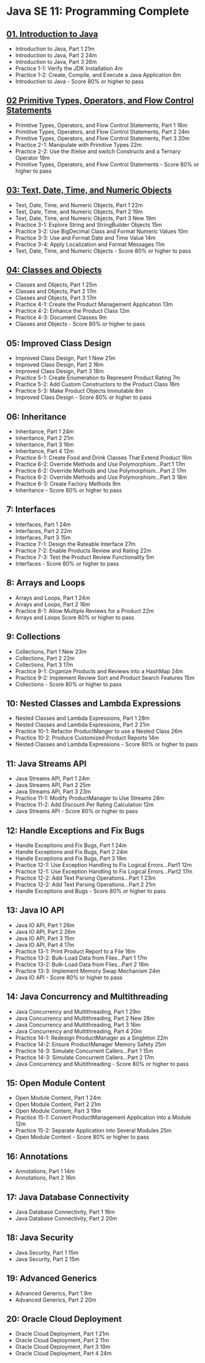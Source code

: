 # Java SE 11: Programming Complete

## [01. Introduction to Java](01-Java-SE-11-Programming-Complete/01-Introduction-to-Java.md)

   * Introduction to Java, Part 1 21m
   * Introduction to Java, Part 2 24m
   * Introduction to Java, Part 3 26m
   * Practice 1-1: Verify the JDK Installation 4m
   * Practice 1-2: Create, Compile, and Execute a Java Application 6m
   * Introduction to Java - Score 80% or higher to pass

## [02 Primitive Types, Operators, and Flow Control Statements](01-Java-SE-11-Programming-Complete/02-Primitive%20Types-Operators-and-Flow-Control-Statements.md)

   * Primitive Types, Operators, and Flow Control Statements, Part 1 16m
   * Primitive Types, Operators, and Flow Control Statements, Part 2 24m
   * Primitive Types, Operators, and Flow Control Statements, Part 3 20m
   * Practice 2-1: Manipulate with Primitive Types 22m
   * Practice 2-2: Use the if/else and switch Constructs and a Ternary Operator 19m
   * Primitive Types, Operators, and Flow Control Statements - Score 80% or higher to pass

## [03: Text, Date, Time, and Numeric Objects](01-Java-SE-11-Programming-Complete/03-Text-Date-Time-and-Numeric-Objects.md)

   * Text, Date, Time, and Numeric Objects, Part 1 22m
   * Text, Date, Time, and Numeric Objects, Part 2 19m
   * Text, Date, Time, and Numeric Objects, Part 3 New 19m
   * Practice 3-1: Explore String and StringBuilder Objects 15m
   * Practice 3-2: Use BigDecimal Class and Format Numeric Values 10m
   * Practice 3-3: Use and Format Date and Time Value 14m
   * Practice 3-4: Apply Localization and Format Messages 11m
   * Text, Date, Time, and Numeric Objects - Score 80% or higher to pass 

## [04: Classes and Objects](01-Java-SE-11-Programming-Complete/04-Classes-and-Objects.md)

   * Classes and Objects, Part 1 25m
   * Classes and Objects, Part 2 17m
   * Classes and Objects, Part 3 17m
   * Practice 4-1: Create the Product Management Application 13m
   * Practice 4-2: Enhance the Product Class 12m
   * Practice 4-3: Document Classes 9m
   * Classes and Objects - Score 80% or higher to pass

## 05: Improved Class Design
   
   * Improved Class Design, Part 1 New 21m
   * Improved Class Design, Part 2 16m
   * Improved Class Design, Part 3 18m
   * Practice 5-1: Create Enumeration to Represent Product Rating 7m
   * Practice 5-2: Add Custom Constructors to the Product Class 16m
   * Practice 5-3: Make Product Objects Immutable 8m
   * Improved Class Design - Score 80% or higher to pass

## 06: Inheritance

   * Inheritance, Part 1 24m
   * Inheritance, Part 2 21m
   * Inheritance, Part 3 16m
   * Inheritance, Part 4 12m
   * Practice 6-1: Create Food and Drink Classes That Extend Product 16m
   * Practice 6-2: Override Methods and Use Polymorphism…Part 1 17m
   * Practice 6-2: Override Methods and Use Polymorphism…Part 2 17m
   * Practice 6-2: Override Methods and Use Polymorphism…Part 3 18m
   * Practice 6-3: Create Factory Methods 9m
   * Inheritance - Score 80% or higher to pass

## 7: Interfaces

   * Interfaces, Part 1 24m
   * Interfaces, Part 2 22m
   * Interfaces, Part 3 15m
   * Practice 7-1: Design the Rateable Interface 27m
   * Practice 7-2: Enable Products Review and Rating 22m
   * Practice 7-3: Test the Product Review Functionality 5m
   * Interfaces - Score 80% or higher to pass

## 8: Arrays and Loops

   * Arrays and Loops, Part 1 24m
   * Arrays and Loops, Part 2 16m
   * Practice 8-1: Allow Multiple Reviews for a Product 22m
   * Arrays and Loops Score 80% or higher to pass

## 9: Collections

   * Collections, Part 1 New 23m
   * Collections, Part 2 22m
   * Collections, Part 3 17m
   * Practice 9-1: Organize Products and Reviews into a HashMap 24m
   * Practice 9-2: Implement Review Sort and Product Search Features 15m
   * Collections - Score 80% or higher to pass

## 10: Nested Classes and Lambda Expressions

   * Nested Classes and Lambda Expressions, Part 1 28m
   * Nested Classes and Lambda Expressions, Part 2 21m
   * Practice 10-1: Refactor ProductManger to use a Nested Class 26m
   * Practice 10-2: Produce Customized Product Reports 14m
   * Nested Classes and Lambda Expressions - Score 80% or higher to pass

## 11: Java Streams API

   * Java Streams API, Part 1 24m
   * Java Streams API, Part 2 25m
   * Java Streams API, Part 3 23m
   * Practice 11-1: Modify ProductManager to Use Streams 28m
   * Practice 11-2: Add Discount Per Rating Calculation 12m
   * Java Streams API - Score 80% or higher to pass

## 12: Handle Exceptions and Fix Bugs

   * Handle Exceptions and Fix Bugs, Part 1 24m
   * Handle Exceptions and Fix Bugs, Part 2 24m
   * Handle Exceptions and Fix Bugs, Part 3 19m
   * Practice 12-1: Use Exception Handling to Fix Logical Errors…Part1 12m
   * Practice 12-1: Use Exception Handling to Fix Logical Errors…Part2 17m
   * Practice 12-2: Add Text Parsing Operations…Part 1 23m
   * Practice 12-2: Add Text Parsing Operations…Part 2 21m
   * Handle Exceptions and Bugs - Score 80% or higher to pass

## 13: Java IO API

   * Java IO API, Part 1 26m
   * Java IO API, Part 2 26m
   * Java IO API, Part 3 15m
   * Java IO API, Part 4 17m
   * Practice 13-1: Print Product Report to a File 16m
   * Practice 13-2: Bulk-Load Data from Files…Part 1 17m
   * Practice 13-2: Bulk-Load Data from Files…Part 2 18m
   * Practice 13-3: Implement Memory Swap Mechanism 24m
   * Java IO API - Score 80% or higher to pass

## 14: Java Concurrency and Multithreading

   * Java Concurrency and Multithreading, Part 1 29m
   * Java Concurrency and Multithreading, Part 2 New 28m
   * Java Concurrency and Multithreading, Part 3 16m
   * Java Concurrency and Multithreading, Part 4 20m
   * Practice 14-1: Redesign ProductManager as a Singleton 22m
   * Practice 14-2: Ensure ProductManager Memory Safety 25m
   * Practice 14-3: Simulate Concurrent Callers…Part 1 15m
   * Practice 14-3: Simulate Concurrent Callers…Part 2 17m
   * Java Concurrency and Multithreading - Score 80% or higher to pass

## 15: Open Module Content

   * Open Module Content, Part 1 24m
   * Open Module Content, Part 2 21m
   * Open Module Content, Part 3 19m
   * Practice 15-1: Convert ProductManagement Application into a Module 12m
   * Practice 15-2: Separate Application into Several Modules 25m
   * Open Module Content - Score 80% or higher to pass

## 16: Annotations

   * Annotations, Part 1 14m
   * Annotations, Part 2 16m

## 17: Java Database Connectivity 

   * Java Database Connectivity, Part 1 16m
   * Java Database Connectivity, Part 2 20m
## 18: Java Security

   * Java Security, Part 1 15m
   * Java  Security, Part 2 15m

## 19: Advanced Generics

   * Advanced Generics, Part 1 9m
   * Advanced Generics, Part 2 20m

## 20: Oracle Cloud Deployment

   * Oracle Cloud Deployment, Part 1 21m
   * Oracle Cloud Deployment, Part 2 11m
   * Oracle Cloud Deployment, Part 3 19m
   * Oracle Cloud Deployment, Part 4 24m
   
